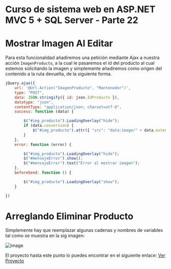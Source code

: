 # Curso de sistema web en ASP.NET MVC 5 + SQL Server - Parte 22

# Mostrar Imagen Al Editar

Para esta funcionalidad añadiremos una petición mediante Ajax a nuestra acción ```ImagenProducto```, a la cual le pasaremos el id del producto al cual estemos solicitando la imagen y simplemente añadiremos como origen del contenido a la ruta devuelta, de la siguiente forma.

```js
jQuery.ajax({
    url: '@Url.Action("ImagenProducto", "Mantenedor")',
    type: "POST",
    data: JSON.stringify({ id: json.IdProducto }),
    datatype: "json",
    contentType: "application/json; charset=utf-8",
    success: function (data) {

        $("#img_producto").LoadingOverlay("hide");
        if (data.conversion) {
            $("#img_producto").attr({ "src": "data:image/" + data.extension + ";base64," + data.textoBase64})
        }
    },
    error: function (error) {

        $("#img_producto").LoadingOverlay("hide");
        $("#mensajeError").show();
        $("#mensajeError").text("Error al mostrar imagen");
    },
    beforeSend: function () {

        $("#img_producto").LoadingOverlay("show");
    }

})

```

# Arreglando Eliminar Producto

Simplemente hay que reemplazar algunas cadenas y nombres de variables tal como se muestra en la sig imagen:

![image](https://user-images.githubusercontent.com/59342976/156220515-a6ce250f-e41f-458f-af46-7570bbc91879.png)

El proyecto hasta este punto lo puedes encontrar en el siguiente enlace: [Ver Proyecto](https://github.com/Nu11Pointer/CursoMVC/tree/Parte23)
